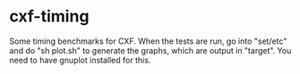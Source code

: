 cxf-timing
===========

Some timing benchmarks for CXF. When the tests are run, go into "set/etc" and do
"sh plot.sh" to generate the graphs, which are output in "target". You need to
have gnuplot installed for this.

